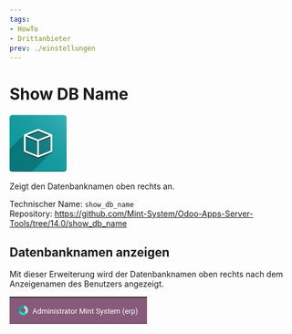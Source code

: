 ```yaml
---
tags:
- HowTo
- Drittanbieter
prev: ./einstellungen
---
```

# Show DB Name
![icon_oms_box](assets/icon_oms_box.png)

Zeigt den Datenbanknamen oben rechts an.   

Technischer Name: `show_db_name`\
Repository: <https://github.com/Mint-System/Odoo-Apps-Server-Tools/tree/14.0/show_db_name>

## Datenbanknamen anzeigen

Mit dieser Erweiterung wird der Datenbanknamen oben rechts nach dem Anzeigenamen des Benutzers angezeigt.

![](assets/Show%20DB%20Name.png)